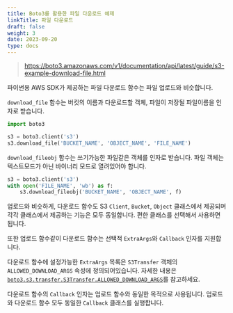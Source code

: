 ```yaml
---
title: Boto3를 활용한 파일 다운로드 예제
linkTitle: 파일 다운로드
draft: false
weight: 3
date: 2023-09-20
type: docs
---
```


> https://boto3.amazonaws.com/v1/documentation/api/latest/guide/s3-example-download-file.html

파이썬용 AWS SDK가 제공하는 파일 다운로드 함수는 파일 업로드와 비슷합니다.

`download_file` 함수는 버킷의 이름과 다운로드할 객체, 파일이 저장될 파일이름을 인자로 받습니다.

```python
import boto3

s3 = boto3.client('s3')
s3.download_file('BUCKET_NAME', 'OBJECT_NAME', 'FILE_NAME')
```

`download_fileobj` 함수는 쓰기가능한 파일같은 객체를 인자로 받습니다.
파일 객체는 텍스트모드가 아닌 바이너리 모드로 열려있어야 합니다.

```python
s3 = boto3.client('s3')
with open('FILE_NAME', 'wb') as f:
    s3.download_fileobj('BUCKET_NAME', 'OBJECT_NAME', f)
```

업로드와 비슷하게, 다운로드 함수도 S3 `Client`, `Bucket`, `Object` 클래스에서 제공되며 각각 클래스에서 제공하는 기능은 모두 동일합니다.
편한 클래스를 선택해서 사용하면 됩니다.

또한 업로드 함수같이 다운로드 함수는 선택적 `ExtraArgs`와 `Callback` 인자를 지원합니다.

다운로드 함수에 설정가능한 `ExtraArgs` 목록은 `S3Transfer` 객체의 `ALLOWED_DOWNLOAD_ARGS` 속성에 정의되어있습니다.
자세한 내용은 [`boto3.s3.transfer.S3Transfer.ALLOWED_DOWNLOAD_ARGS`](https://boto3.amazonaws.com/v1/documentation/api/latest/reference/customizations/s3.html#boto3.s3.transfer.S3Transfer.ALLOWED_DOWNLOAD_ARGS)를 참고하세요.

다운로드 함수의 `Callback` 인자는 업로드 함수와 동일한 목적으로 사용됩니다.
업로드와 다운로드 함수 모두 동일한 `Callback` 클래스를 실행합니다.